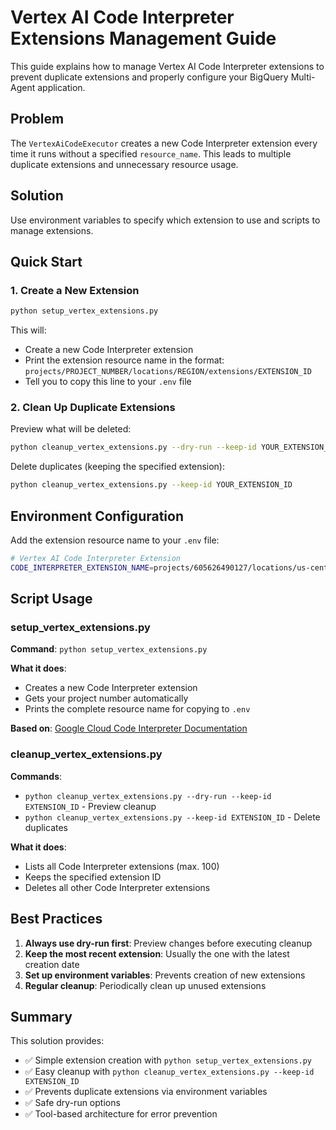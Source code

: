 # Vertex AI Code Interpreter Extensions Management Guide

This guide explains how to manage Vertex AI Code Interpreter extensions to prevent duplicate extensions and properly configure your BigQuery Multi-Agent application.

## Problem

The `VertexAiCodeExecutor` creates a new Code Interpreter extension every time it runs without a specified `resource_name`. This leads to multiple duplicate extensions and unnecessary resource usage.

## Solution

Use environment variables to specify which extension to use and scripts to manage extensions.

## Quick Start

### 1. Create a New Extension

```bash
python setup_vertex_extensions.py
```

This will:
- Create a new Code Interpreter extension
- Print the extension resource name in the format: `projects/PROJECT_NUMBER/locations/REGION/extensions/EXTENSION_ID`
- Tell you to copy this line to your `.env` file

### 2. Clean Up Duplicate Extensions

Preview what will be deleted:

```bash
python cleanup_vertex_extensions.py --dry-run --keep-id YOUR_EXTENSION_ID
```

Delete duplicates (keeping the specified extension):

```bash
python cleanup_vertex_extensions.py --keep-id YOUR_EXTENSION_ID
```

## Environment Configuration

Add the extension resource name to your `.env` file:

```bash
# Vertex AI Code Interpreter Extension
CODE_INTERPRETER_EXTENSION_NAME=projects/605626490127/locations/us-central1/extensions/2132199061984378880
```

## Script Usage

### setup_vertex_extensions.py

**Command**: `python setup_vertex_extensions.py`

**What it does**:
- Creates a new Code Interpreter extension
- Gets your project number automatically
- Prints the complete resource name for copying to `.env`

**Based on**: [Google Cloud Code Interpreter Documentation](https://cloud.google.com/vertex-ai/generative-ai/docs/extensions/code-interpreter)

### cleanup_vertex_extensions.py

**Commands**:
- `python cleanup_vertex_extensions.py --dry-run --keep-id EXTENSION_ID` - Preview cleanup
- `python cleanup_vertex_extensions.py --keep-id EXTENSION_ID` - Delete duplicates

**What it does**:
- Lists all Code Interpreter extensions (max. 100)
- Keeps the specified extension ID
- Deletes all other Code Interpreter extensions

## Best Practices

1. **Always use dry-run first**: Preview changes before executing cleanup
2. **Keep the most recent extension**: Usually the one with the latest creation date
3. **Set up environment variables**: Prevents creation of new extensions
4. **Regular cleanup**: Periodically clean up unused extensions

## Summary

This solution provides:
- ✅ Simple extension creation with `python setup_vertex_extensions.py`
- ✅ Easy cleanup with `python cleanup_vertex_extensions.py --keep-id EXTENSION_ID`
- ✅ Prevents duplicate extensions via environment variables
- ✅ Safe dry-run options
- ✅ Tool-based architecture for error prevention
